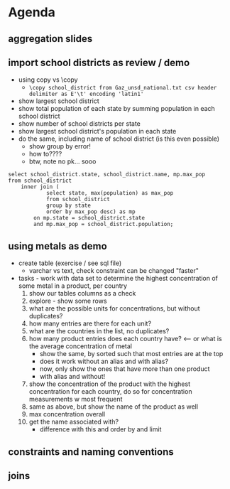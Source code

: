 # Agenda

## aggregation slides

## import school districts as review / demo

* using copy vs \copy
	* `\copy school_district from Gaz_unsd_national.txt csv header delimiter as E'\t' encoding 'latin1'`
* show largest school district
* show total population of each state by summing population in each school district
* show number of school districts per state
* show largest school district's population in each state
* do the same, including name of school district (is this even possible)
	* show group by error!
	* how to????
	* btw, note no pk... sooo
```
select school_district.state, school_district.name, mp.max_pop 
from school_district 
	inner join (
			select state, max(population) as max_pop 
			from school_district 
			group by state 
			order by max_pop desc) as mp 
		on mp.state = school_district.state 
		and mp.max_pop = school_district.population; 
```

## using metals as demo

* create table (exercise / see sql file)
	* varchar vs text, check constraint can be changed "faster"
* tasks - work with data set to determine the highest concentration of some metal in a product, per country
	1. show our tables columns as a check
	2. explore - show some rows
	3. what are the possible units for concentrations, but without duplicates?
	4. how many entries are there for each unit?
	5. what are the countries in the list, no duplicates?
	6. how many product entries does each country have? <-- or what is the average concentration of metal
		* show the same, by sorted such that most entries are at the top 
		* does it work without an alias and with alias?
		* now, only show the ones that have more than one product
		* with alias and without!
	7. show the concentration of the product with the highest concentration for each country, do so for concentration measurements w most frequent
	8. same as above, but show the name of the product as well
	9. max concentration overall
	10. get the name associated with?
		* difference with this and order by and limit

## constraints and naming conventions

## joins
